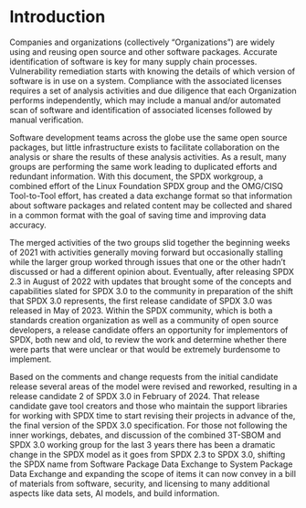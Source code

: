 # Introduction

Companies and organizations (collectively “Organizations”) are widely using and
reusing open source and other software packages. Accurate identification of
software is key for many supply chain processes. Vulnerability remediation
starts with knowing the details of which version of software is in use on a
system. Compliance with the associated licenses requires a set of analysis
activities and due diligence that each Organization performs independently,
which may include a manual and/or automated scan of software and identification
of associated licenses followed by manual verification.

Software development teams across the globe use the same open source packages,
but little infrastructure exists to facilitate collaboration on the analysis or
share the results of these analysis activities. As a result, many groups are
performing the same work leading to duplicated efforts and redundant
information. With this document, the SPDX workgroup, a combined effort of the
Linux Foundation SPDX group and the OMG/CISQ Tool-to-Tool effort, has created a
data exchange format so that information about software packages and related
content may be collected and shared in a common format with the goal of saving
time and improving data accuracy.

The merged activities of the two groups slid together the beginning weeks of
2021 with activities generally moving forward but occasionally stalling while
the larger group worked through issues that one or the other hadn’t discussed
or had a different opinion about. Eventually, after releasing SPDX 2.3 in
August of 2022 with updates that brought some of the concepts and capabilities
slated for SPDX 3.0 to the community in preparation of the shift that SPDX 3.0
represents, the first release candidate of SPDX 3.0 was released in May of
2023. Within the SPDX community, which is both a standards creation
organization as well as a community of open source developers, a release
candidate offers an opportunity for implementors of SPDX, both new and old, to
review the work and determine whether there were parts that were unclear or
that would be extremely burdensome to implement.

Based on the comments and change requests from the initial candidate release
several areas of the model were revised and reworked, resulting in a release
candidate 2 of SPDX 3.0 in February of 2024. That release candidate gave tool
creators and those who maintain the support libraries for working with SPDX
time to start revising their projects in advance of the, the final version of
the SPDX 3.0 specification. For those not following the inner workings,
debates, and discussion of the combined 3T-SBOM and SPDX 3.0 working group for
the last 3 years there has been a dramatic change in the SPDX model as it goes
from SPDX 2.3 to SPDX 3.0, shifting the SPDX name from Software Package Data
Exchange to System Package Data Exchange and expanding the scope of items it
can now convey in a bill of materials from software, security, and licensing to
many additional aspects like data sets, AI models, and build information.

